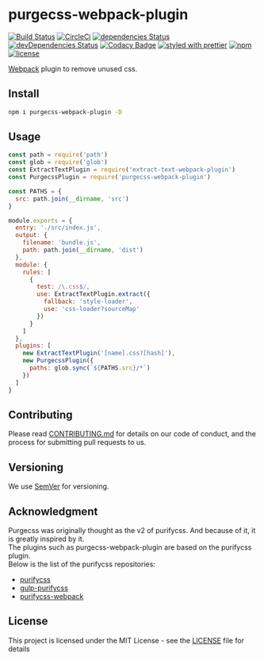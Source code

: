 # purgecss-webpack-plugin

[![Build Status](https://travis-ci.org/FullHuman/purgecss-webpack-plugin.svg?branch=master)](https://travis-ci.org/FullHuman/purgecss-webpack-plugin)
[![CircleCi](https://circleci.com/gh/FullHuman/purgecss-webpack-plugin/tree/master.svg?style=shield)]()
[![dependencies Status](https://david-dm.org/fullhuman/purgecss-webpack-plugin/status.svg)](https://david-dm.org/fullhuman/purgecss-webpack-plugin)
[![devDependencies Status](https://david-dm.org/fullhuman/purgecss-webpack-plugin/dev-status.svg)](https://david-dm.org/fullhuman/purgecss-webpack-plugin?type=dev)
[![Codacy Badge](https://api.codacy.com/project/badge/Grade/c23bd13d30104a7a89bed239166aaf69)](https://www.codacy.com/app/FullHuman/purgecss-webpack-plugin?utm_source=github.com&utm_medium=referral&utm_content=FullHuman/purgecss-webpack-plugin&utm_campaign=Badge_Grade)
[![styled with prettier](https://img.shields.io/badge/styled_with-prettier-ff69b4.svg)](https://github.com/prettier/prettier)
[![npm](https://img.shields.io/npm/v/purgecss-webpack-plugin.svg)](https://www.npmjs.com/package/purgecss-webpack-plugin)
[![license](https://img.shields.io/github/license/fullhuman/purgecss-webpack-plugin.svg)]()

[Webpack](https://github.com/webpack/webpack) plugin to remove unused css.

## Install

```sh
npm i purgecss-webpack-plugin -D
```

## Usage

```js
const path = require('path')
const glob = require('glob')
const ExtractTextPlugin = require('extract-text-webpack-plugin')
const PurgecssPlugin = require('purgecss-webpack-plugin')

const PATHS = {
  src: path.join(__dirname, 'src')
}

module.exports = {
  entry: './src/index.js',
  output: {
    filename: 'bundle.js',
    path: path.join(__dirname, 'dist')
  },
  module: {
    rules: [
      {
        test: /\.css$/,
        use: ExtractTextPlugin.extract({
          fallback: 'style-loader',
          use: 'css-loader?sourceMap'
        })
      }
    ]
  },
  plugins: [
    new ExtractTextPlugin('[name].css?[hash]'),
    new PurgecssPlugin({
      paths: glob.sync(`${PATHS.src}/*`)
    })
  ]
}
```

## Contributing

Please read [CONTRIBUTING.md](./.github/CONTRIBUTING.md) for details on our code of conduct, and the process for submitting pull requests to us.

## Versioning

We use [SemVer](http://semver.org/) for versioning.

## Acknowledgment

Purgecss was originally thought as the v2 of purifycss. And because of it, it is greatly inspired by it.  
The plugins such as purgecss-webpack-plugin are based on the purifycss plugin.  
Below is the list of the purifycss repositories:

* [purifycss](https://github.com/purifycss/purifycss)
* [gulp-purifycss](https://github.com/purifycss/gulp-purifycss)
* [purifycss-webpack](https://github.com/webpack-contrib/purifycss-webpack)

## License

This project is licensed under the MIT License - see the [LICENSE](LICENSE) file for details
